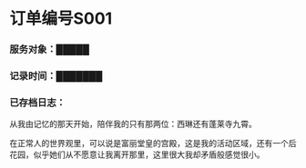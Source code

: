 # 订单编号S001

### 服务对象：█████

### **记录时间：**███████

### **已存档日志：**

从我由记忆的那天开始，陪伴我的只有那两位：西琳还有蓬莱寺九霄。

在正常人的世界观里，可以说是富丽堂皇的宫殿，这是我的活动区域，还有一个后花园，似乎她们从不愿意让我离开那里，这里很大我却矛盾般感觉很小。

